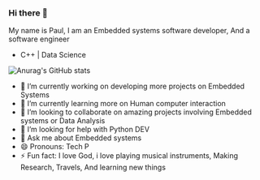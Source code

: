 ### Hi there 👋

 My name is Paul, I am an Embedded systems software developer, And a software engineer
- C++ | Data Science 

![Anurag's GitHub stats ](https://github-readme-stats.vercel.app/api?username=omenap&show_icons=true&theme=radical)

- 🔭 I’m currently working on developing more projects on Embedded Systems
- 🌱 I’m currently learning more on Human computer interaction
- 👯 I’m looking to collaborate on amazing projects involving Embedded systems or Data Analysis
- 🤔 I’m looking for help with Python DEV
- 💬 Ask me about Embedded systems
- 😄 Pronouns: Tech P
- ⚡ Fun fact: I love God, i love playing musical instruments, Making Research, Travels, And learning new things

